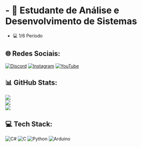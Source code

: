 # - 📘 Estudante de Análise e Desenvolvimento de Sistemas
- 💻 1/6 Período


## 🌐 Redes Sociais:
[![Discord](https://img.shields.io/badge/Discord-%237289DA.svg?logo=discord&logoColor=white)](https://discord.gg/amos_rodrigues) [![Instagram](https://img.shields.io/badge/Instagram-%23E4405F.svg?logo=Instagram&logoColor=white)](https://instagram.com/_amosrodrigues_) [![YouTube](https://img.shields.io/badge/YouTube-%23FF0000.svg?logo=YouTube&logoColor=white)](https://youtube.com/@@atomichextreme) 
## 📊 GitHub Stats:
![](https://github-readme-stats.vercel.app/api?username=Amos25Rodrigues&theme=tokyonight&hide_border=false&include_all_commits=false&count_private=false)<br/> 
![](https://github-readme-streak-stats.herokuapp.com/?user=Amos25Rodrigues&theme=tokyonight&hide_border=false)<br/>
![](https://github-readme-stats.vercel.app/api/top-langs/?username=Amos25Rodrigues&theme=tokyonight&hide_border=false&include_all_commits=false&count_private=false&layout=compact)

## 💻 Tech Stack:
![C#](https://img.shields.io/badge/c%23-%23239120.svg?style=for-the-badge&logo=csharp&logoColor=white) ![C](https://img.shields.io/badge/c-%2300599C.svg?style=for-the-badge&logo=c&logoColor=white) ![Python](https://img.shields.io/badge/python-3670A0?style=for-the-badge&logo=python&logoColor=ffdd54) ![Arduino](https://img.shields.io/badge/-Arduino-00979D?style=for-the-badge&logo=Arduino&logoColor=white)


<!-- Proudly created with GPRM ( https://gprm.itsvg.in ) -->
